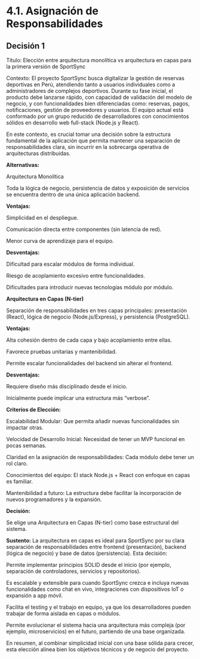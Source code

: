 # 4.1. Asignación de Responsabilidades

## Decisión 1

Título:
Elección entre arquitectura monolítica vs arquitectura en capas para la primera versión de SportSync

Contexto:
El proyecto SportSync busca digitalizar la gestión de reservas deportivas en Perú, atendiendo tanto a usuarios individuales como a administradores de complejos deportivos. Durante su fase inicial, el producto debe lanzarse rápido, con capacidad de validación del modelo de negocio, y con funcionalidades bien diferenciadas como: reservas, pagos, notificaciones, gestión de proveedores y usuarios. El equipo actual está conformado por un grupo reducido de desarrolladores con conocimientos sólidos en desarrollo web full-stack (Node.js y React).

En este contexto, es crucial tomar una decisión sobre la estructura fundamental de la aplicación que permita mantener una separación de responsabilidades clara, sin incurrir en la sobrecarga operativa de arquitecturas distribuidas.

**Alternativas:**

Arquitectura Monolítica

Toda la lógica de negocio, persistencia de datos y exposición de servicios se encuentra dentro de una única aplicación backend.

**Ventajas:**

Simplicidad en el despliegue.

Comunicación directa entre componentes (sin latencia de red).

Menor curva de aprendizaje para el equipo.

**Desventajas:**

Dificultad para escalar módulos de forma individual.

Riesgo de acoplamiento excesivo entre funcionalidades.

Dificultades para introducir nuevas tecnologías módulo por módulo.

**Arquitectura en Capas (N-tier)**

Separación de responsabilidades en tres capas principales: presentación (React), lógica de negocio (Node.js/Express), y persistencia (PostgreSQL).

**Ventajas:**

Alta cohesión dentro de cada capa y bajo acoplamiento entre ellas.

Favorece pruebas unitarias y mantenibilidad.

Permite escalar funcionalidades del backend sin alterar el frontend.

**Desventajas:**

Requiere diseño más disciplinado desde el inicio.

Inicialmente puede implicar una estructura más “verbose”.

**Criterios de Elección:**

Escalabilidad Modular: Que permita añadir nuevas funcionalidades sin impactar otras.

Velocidad de Desarrollo Inicial: Necesidad de tener un MVP funcional en pocas semanas.

Claridad en la asignación de responsabilidades: Cada módulo debe tener un rol claro.

Conocimientos del equipo: El stack Node.js + React con enfoque en capas es familiar.

Mantenibilidad a futuro: La estructura debe facilitar la incorporación de nuevos programadores y la expansión.

**Decisión:**

Se elige una Arquitectura en Capas (N-tier) como base estructural del sistema.

**Sustento:**
La arquitectura en capas es ideal para SportSync por su clara separación de responsabilidades entre frontend (presentación), backend (lógica de negocio) y base de datos (persistencia). Esta decisión:

Permite implementar principios SOLID desde el inicio (por ejemplo, separación de controladores, servicios y repositorios).

Es escalable y extensible para cuando SportSync crezca e incluya nuevas funcionalidades como chat en vivo, integraciones con dispositivos IoT o expansión a app móvil.

Facilita el testing y el trabajo en equipo, ya que los desarrolladores pueden trabajar de forma aislada en capas o módulos.

Permite evolucionar el sistema hacia una arquitectura más compleja (por ejemplo, microservicios) en el futuro, partiendo de una base organizada.

En resumen, al combinar simplicidad inicial con una base sólida para crecer, esta elección alinea bien los objetivos técnicos y de negocio del proyecto.


